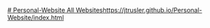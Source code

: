 [# Personal-Website
All Websites](https://jtrusler.github.io/Personal-Website/index.html)https://jtrusler.github.io/Personal-Website/index.html
